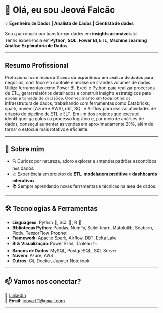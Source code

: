 # 👋 Olá, eu sou Jeová Falcão

💡 **Egenheiro de Dados | Analista de Dados | Cientista de dados**  

Sou apaixonado por transformar dados em **insights acionáveis** 📊.  
Tenho experiência em **Python**, **SQL**, **Power BI**, **ETL**, **Machine Learning**, **Análise Exploratória de Dados**.  

---
## Resumo Profissional

Profissional com mais de 3 anos de experiência em análise de dados para negócios, com 
foco em controle e análise de grandes volumes de dados. Utilizo ferramentas como Power 
BI, Excel e Python para realizar processos de ETL, gerar relatórios detalhados e construir 
insights estratégicos para apoiar a tomada de decisões. 
Conhecimento em toda rotina de infraestrutura de dados, trabalhando com ferramentas 
como Databricks, spark, nuvem (Azure e AWS), dbt, SQL e Airflow para realizar atividades 
de criação de pipeline de ETL e ELT. 
Em um dos projetos que executei, identifiquei gargalos no processo logístico e, por meio de 
análises de dados, consegui aumentar as vendas em aproximadamente 20%, além de 
tornar o estoque mais rotativo e eficiente. 


---

## 🚀 Sobre mim  
- 🔍 Curioso por natureza, adoro explorar e entender padrões escondidos nos dados.  
- 📈 Experiência em projetos de **ETL**, **modelagem preditiva** e **dashboards interativos**.  
- 📚 Sempre aprendendo novas ferramentas e técnicas na área de dados.  

---

## 🛠️ Tecnologias & Ferramentas  
- **Linguagens**: Python 🐍, SQL 💾, R 📐  
- **Bibliotecas Python**: Pandas, NumPy, Scikit-learn, Matplotlib, Seaborn, Plotly, TensorFlow, Prophet
- **Framework**: Apache Spark, Airflow, DBT, Delta Lake
- **BI & Visualização**: Power BI 📊, Tableau 📉  
- **Bancos de Dados**: MySQL, PostgreSQL, SQL Server
- **Nuvem**: Azure, AWS
- **Outros**: Git, Docker, Jupyter Notebook  

---


## 📫 Vamos nos conectar?  
💼 [LinkedIn](https://www.linkedin.com/in/jeova-falcao/)  
📧 **Email**: jeovarff1@gmail.com  

---

